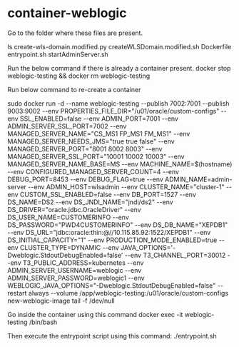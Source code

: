 # container-weblogic

Go to the folder where these files are present.

ls
create-wls-domain.modified.py  createWLSDomain.modified.sh  Dockerfile  entrypoint.sh  startAdminServer.sh 

Run the below command if there is already a container present.
docker stop weblogic-testing && docker rm weblogic-testing

Run below command to re-create a container
 
sudo docker run -d      --name weblogic-testing      --publish 7002:7001      --publish 9003:9002      --env PROPERTIES_FILE_DIR="/u01/oracle/custom-configs"      --env SSL_ENABLED=false      --env ADMIN_PORT=7001      --env ADMIN_SERVER_SSL_PORT=7002      --env MANAGED_SERVER_NAME="CS_MS1 FP_MS1 FM_MS1"      --env MANAGED_SERVER_NEEDS_JMS="true true false"      --env MANAGED_SERVER_PORT="8001 8002 8003"      --env MANAGED_SERVER_SSL_PORT="10001 10002 10003"      --env MANAGED_SERVER_NAME_BASE=MS      --env MACHINE_NAME=$(hostname)      --env CONFIGURED_MANAGED_SERVER_COUNT=4      --env DEBUG_PORT=8453      --env DEBUG_FLAG=true      --env ADMIN_NAME=admin-server      --env ADMIN_HOST=wlsadmin      --env CLUSTER_NAME="cluster-1"      --env CUSTOM_SSL_ENABLED=false      --env DB_PORT=1527      --env DS_NAME=DS2      --env DS_JNDI_NAME="jndi/ds2"      --env DS_DRIVER="oracle.jdbc.OracleDriver"      --env DS_USER_NAME=CUSTOMERINFO      --env DS_PASSWORD="PWD4CUSTOMERINFO"      --env DS_DB_NAME="XEPDB1"      --env DS_URL="jdbc:oracle:thin:@//10.115.85.92:1522/XEPDB1"      --env DS_INITIAL_CAPACITY="1"      --env PRODUCTION_MODE_ENABLED=true      --env CLUSTER_TYPE=DYNAMIC      --env JAVA_OPTIONS='-Dweblogic.StdoutDebugEnabled=false'      --env T3_CHANNEL_PORT=30012      --env T3_PUBLIC_ADDRESS=kubernetes      --env ADMIN_SERVER_USERNAME=weblogic      --env ADMIN_SERVER_PASSWORD=weblogic1      --env WEBLOGIC_JAVA_OPTIONS="-Dweblogic.StdoutDebugEnabled=false"      --restart always      --volume /app/weblogic-testing:/u01/oracle/custom-configs      new-weblogic-image      tail -f /dev/null


Go inside the container using this command docker exec -it weblogic-testing /bin/bash

Then execute the entrypoint script using this command: ./entrypoint.sh
